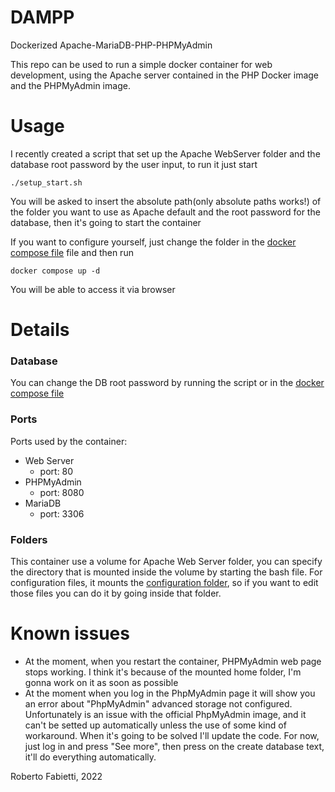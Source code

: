 # DAMPP
Dockerized Apache-MariaDB-PHP-PHPMyAdmin

This repo can be used to run a simple docker container for web development, using the Apache server contained in the PHP Docker image and the PHPMyAdmin image.

# Usage
I recently created a script that set up the Apache WebServer folder and the database root password by the user input, to run it just start 
```
./setup_start.sh
```

You will be asked to insert the absolute path(only absolute paths works!) of the folder you want to use as Apache default and the root password for the database, then it's going to start the container

If you want to configure yourself, just change the folder in the [docker compose file](docker-compose.yml)
file and then run 
```
docker compose up -d
```

You will be able to access it via browser

# Details
### Database
You can change the DB root password by running the script or in the [docker compose file](docker-compose.yml)
### Ports
Ports used by the container:

* Web Server
    * port: 80
* PHPMyAdmin 
    * port: 8080
* MariaDB
    * port: 3306

### Folders
This container use a volume for Apache Web Server folder, you can specify the directory that is mounted inside the volume by starting the bash file.
For configuration files, it mounts the [configuration folder](.conf), so if you want to edit those files you can do it by going inside that folder.

# Known issues
* At the moment, when you restart the container, PHPMyAdmin web page stops working. I think it's because of the mounted home folder, I'm gonna work on it as soon as possible
* At the moment when you log in the PhpMyAdmin page it will show you an error about "PhpMyAdmin" advanced storage not configured. Unfortunately is an issue with the official PhpMyAdmin image, and it can't be setted up automatically unless the use of some kind of workaround. When it's going to be solved I'll update the code. For now, just log in and press "See more", then press on the create database text, it'll do everything automatically.

Roberto Fabietti, 2022